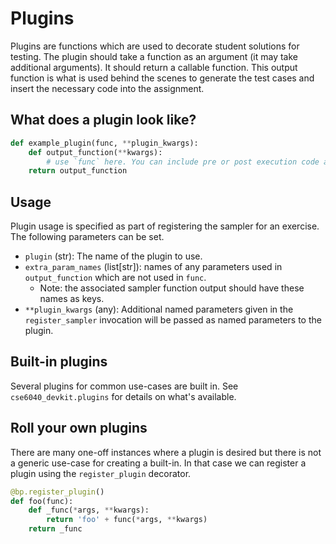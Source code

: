 # Plugins

Plugins are functions which are used to decorate student solutions for testing. The plugin should take a function as an argument (it may take additional arguments). It should return a callable function. This output function is what is used behind the scenes to generate the test cases and insert the necessary code into the assignment.

## What does a plugin look like?

```python
def example_plugin(func, **plugin_kwargs):
    def output_function(**kwargs):
        # use `func` here. You can include pre or post execution code as well.
    return output_function
```

## Usage

Plugin usage is specified as part of registering the sampler for an exercise. The following parameters can be set.  
- `plugin` (str): The name of the plugin to use.
- `extra_param_names` (list[str]): names of any parameters used in `output_function` which are not used in `func`.
  - Note: the associated sampler function output should have these names as keys.
- `**plugin_kwargs` (any): Additional named parameters given in the `register_sampler` invocation will be passed as named parameters to the plugin.

## Built-in plugins

Several plugins for common use-cases are built in. See `cse6040_devkit.plugins` for details on what's available.

## Roll your own plugins

There are many one-off instances where a plugin is desired but there is not a generic use-case for creating a built-in. In that case we can register a plugin using the `register_plugin` decorator. 

```python
@bp.register_plugin()
def foo(func):
    def _func(*args, **kwargs):
        return 'foo' + func(*args, **kwargs)
    return _func
```

